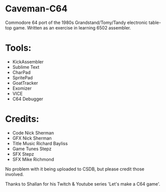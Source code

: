 # Caveman-C64
Commodore 64 port of the 1980s Grandstand/Tomy/Tandy electronic table-top game. Written as an exercise in learning 6502 assembler. 

# Tools:

- KickAssembler
- Sublime Text
- CharPad
- SpritePad
- GoatTracker
- Exomizer
- VICE
- C64 Debugger

# Credits:

- Code           Nick Sherman
- GFX            Nick Sherman
- Title Music    Richard Bayliss
- Game Tunes     Stepz
- SFX            Stepz
- SFX            Mike Richmond


No problem with it being uploaded to CSDB, but please credit those involved.

Thanks to Shallan for his Twitch & Youtube series 'Let's make a C64 game'.



